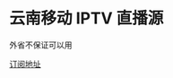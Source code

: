 # 云南移动 IPTV 直播源

外省不保证可以用

[订阅地址](https://raw.githubusercontent.com/lostcixin/yn-chinamobile-iptv/main/iptv.m3u8 "iptv")
